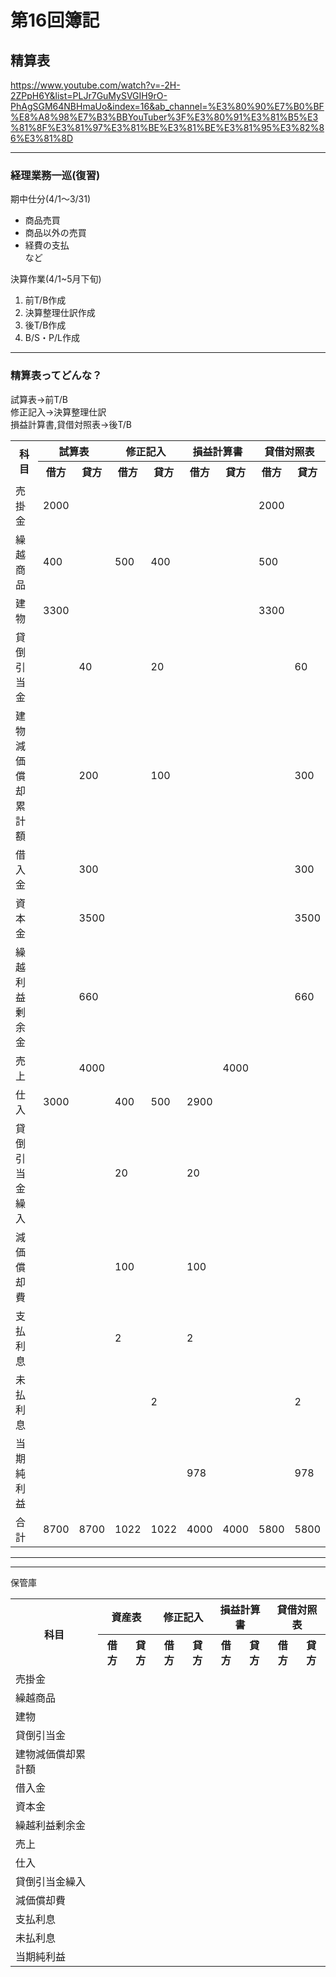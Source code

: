 # 第16回簿記

## 精算表

<https://www.youtube.com/watch?v=-2H-2ZPpH6Y&list=PLJr7GuMySVGIH9rO-PhAgSGM64NBHmaUo&index=16&ab_channel=%E3%80%90%E7%B0%BF%E8%A8%98%E7%B3%BBYouTuber%3F%E3%80%91%E3%81%B5%E3%81%8F%E3%81%97%E3%81%BE%E3%81%BE%E3%81%95%E3%82%86%E3%81%8D>

---

### 経理業務一巡(復習)

期中仕分(4/1～3/31)  

- 商品売買  
- 商品以外の売買  
- 経費の支払  
など  

決算作業(4/1~5月下旬)  

1. 前T/B作成  
2. 決算整理仕訳作成  
3. 後T/B作成  
4. B/S・P/L作成

---

### 精算表ってどんな？

試算表→前T/B  
修正記入→決算整理仕訳  
損益計算書,貸借対照表→後T/B  

<table>
  <tr>
    <th rowspan="2">科目</th>
    <th colspan="2">試算表</th>
    <th colspan="2">修正記入</th>
    <th colspan="2">損益計算書</th>
    <th colspan="2">貸借対照表</th>
  </tr>
  <tr>
    <th>借方</th>
    <th>貸方</th>
    <th>借方</th>
    <th>貸方</th>
    <th>借方</th>
    <th>貸方</th>
    <th>借方</th>
    <th>貸方</th>
  </tr>
  <tr>
    <td>売掛金</td>
    <td> 2000</td>
    <td> </td>
    <td> </td>
    <td> </td>
    <td> </td>
    <td> </td>
    <td> 2000</td>
    <td> </td>
  </tr>
  <tr>
    <td>繰越商品</td>
    <td> 400</td>
    <td> </td>
    <td> 500</td>
    <td> 400</td>
    <td> </td>
    <td> </td>
    <td> 500</td>
    <td> </td>
  </tr>
  <tr>
    <td>建物</td>
    <td> 3300</td>
    <td> </td>
    <td> </td>
    <td> </td>
    <td> </td>
    <td> </td>
    <td> 3300</td>
    <td> </td>
  </tr>
  <tr>
    <td>貸倒引当金</td>
    <td> </td>
    <td> 40</td>
    <td> </td>
    <td> 20</td>
    <td> </td>
    <td> </td>
    <td> </td>
    <td> 60</td>
  </tr>
  <tr>
    <td>建物減価償却累計額</td>
    <td> </td>
    <td> 200</td>
    <td> </td>
    <td> 100</td>
    <td> </td>
    <td> </td>
    <td> </td>
    <td> 300</td>
  </tr>
  <tr>
    <td>借入金</td>
    <td> </td>
    <td> 300</td>
    <td> </td>
    <td> </td>
    <td> </td>
    <td> </td>
    <td> </td>
    <td> 300</td>
  </tr>
  <tr>
    <td>資本金</td>
    <td> </td>
    <td> 3500</td>
    <td> </td>
    <td> </td>
    <td> </td>
    <td> </td>
    <td> </td>
    <td> 3500</td>
  </tr>
  <tr>
    <td>繰越利益剰余金</td>
    <td> </td>
    <td> 660</td>
    <td> </td>
    <td> </td>
    <td> </td>
    <td> </td>
    <td> </td>
    <td> 660</td>
  </tr>
  <tr>
    <td>売上</td>
    <td> </td>
    <td> 4000</td>
    <td> </td>
    <td> </td>
    <td> </td>
    <td> 4000</td>
    <td> </td>
    <td> </td>
  </tr>
  <tr>
    <td>仕入</td>
    <td> 3000</td>
    <td> </td>
    <td> 400</td>
    <td> 500</td>
    <td> 2900</td>
    <td> </td>
    <td> </td>
    <td> </td>
  </tr>
  <tr>
    <td>貸倒引当金繰入</td>
    <td> </td>
    <td> </td>
    <td> 20</td>
    <td> </td>
    <td> 20</td>
    <td> </td>
    <td> </td>
    <td> </td>
  </tr>
  <tr>
    <td>減価償却費</td>
    <td> </td>
    <td> </td>
    <td> 100</td>
    <td> </td>
    <td> 100</td>
    <td> </td>
    <td> </td>
    <td> </td>
  </tr>
  <tr>
    <td>支払利息</td>
    <td> </td>
    <td> </td>
    <td> 2</td>
    <td> </td>
    <td> 2</td>
    <td> </td>
    <td> </td>
    <td> </td>
  </tr>
  <tr>
    <td>未払利息</td>
    <td> </td>
    <td> </td>
    <td> </td>
    <td> 2</td>
    <td> </td>
    <td> </td>
    <td> </td>
    <td> 2</td>
  </tr>
  <tr>
    <td>当期純利益</td>
    <td> </td>
    <td> </td>
    <td> </td>
    <td> </td>
    <td> 978</td>
    <td> </td>
    <td> </td>
    <td> 978</td>
  </tr>
  <tr>
    <td>合計</td>
    <td> 8700</td>
    <td> 8700</td>
    <td> 1022</td>
    <td> 1022</td>
    <td> 4000</td>
    <td> 4000</td>
    <td> 5800</td>
    <td> 5800</td>
  </tr>
</table>

---


---

保管庫  
<table>
  <tr>
    <th rowspan="2">科目</th>
    <th colspan="2">資産表</th>
    <th colspan="2">修正記入</th>
    <th colspan="2">損益計算書</th>
    <th colspan="2">貸借対照表</th>
  </tr>
  <tr>
    <th>借方</th>
    <th>貸方</th>
    <th>借方</th>
    <th>貸方</th>
    <th>借方</th>
    <th>貸方</th>
    <th>借方</th>
    <th>貸方</th>
  </tr>
  <tr>
    <td>売掛金</td>
    <td> </td>
    <td> </td>
    <td> </td>
    <td> </td>
    <td> </td>
    <td> </td>
    <td> </td>
    <td> </td>
  </tr>
  <tr>
    <td>繰越商品</td>
    <td> </td>
    <td> </td>
    <td> </td>
    <td> </td>
    <td> </td>
    <td> </td>
    <td> </td>
    <td> </td>
  </tr>
  <tr>
    <td>建物</td>
    <td> </td>
    <td> </td>
    <td> </td>
    <td> </td>
    <td> </td>
    <td> </td>
    <td> </td>
    <td> </td>
  </tr>
  <tr>
    <td>貸倒引当金</td>
    <td> </td>
    <td> </td>
    <td> </td>
    <td> </td>
    <td> </td>
    <td> </td>
    <td> </td>
    <td> </td>
  </tr>
  <tr>
    <td>建物減価償却累計額</td>
    <td> </td>
    <td> </td>
    <td> </td>
    <td> </td>
    <td> </td>
    <td> </td>
    <td> </td>
    <td> </td>
  </tr>
  <tr>
    <td>借入金</td>
    <td> </td>
    <td> </td>
    <td> </td>
    <td> </td>
    <td> </td>
    <td> </td>
    <td> </td>
    <td> </td>
  </tr>
  <tr>
    <td>資本金</td>
    <td> </td>
    <td> </td>
    <td> </td>
    <td> </td>
    <td> </td>
    <td> </td>
    <td> </td>
    <td> </td>
  </tr>
  <tr>
    <td>繰越利益剰余金</td>
    <td> </td>
    <td> </td>
    <td> </td>
    <td> </td>
    <td> </td>
    <td> </td>
    <td> </td>
    <td> </td>
  </tr>
  <tr>
    <td>売上</td>
    <td> </td>
    <td> </td>
    <td> </td>
    <td> </td>
    <td> </td>
    <td> </td>
    <td> </td>
    <td> </td>
  </tr>
  <tr>
    <td>仕入</td>
    <td> </td>
    <td> </td>
    <td> </td>
    <td> </td>
    <td> </td>
    <td> </td>
    <td> </td>
    <td> </td>
  </tr>
  <tr>
    <td>貸倒引当金繰入</td>
    <td> </td>
    <td> </td>
    <td> </td>
    <td> </td>
    <td> </td>
    <td> </td>
    <td> </td>
    <td> </td>
  </tr>
  <tr>
    <td>減価償却費</td>
    <td> </td>
    <td> </td>
    <td> </td>
    <td> </td>
    <td> </td>
    <td> </td>
    <td> </td>
    <td> </td>
  </tr>
  <tr>
    <td>支払利息</td>
    <td> </td>
    <td> </td>
    <td> </td>
    <td> </td>
    <td> </td>
    <td> </td>
    <td> </td>
    <td> </td>
  </tr>
  <tr>
    <td>未払利息</td>
    <td> </td>
    <td> </td>
    <td> </td>
    <td> </td>
    <td> </td>
    <td> </td>
    <td> </td>
    <td> </td>
  </tr>
  <tr>
    <td>当期純利益</td>
    <td> </td>
    <td> </td>
    <td> </td>
    <td> </td>
    <td> </td>
    <td> </td>
    <td> </td>
    <td> </td>
  </tr>
</table>

